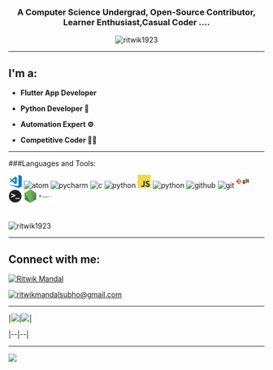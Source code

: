 
  

  

  

<!-- <img src='https://github.com/ritwik1923/ritwik1923/raw/main/svg.svg'> -->

  

  

  

  

<h3  align="center">A Computer Science Undergrad, Open-Source Contributor, Learner Enthusiast,Casual Coder ....</h3>

  

  

  

<p  align="center"> <img  src="https://komarev.com/ghpvc/?username=ritwik1923&label=Profile%20views&color=0e75b6&style=flat"  alt="ritwik1923" /> </p>

  

  

  

  

<hr>

  

  

  

  

## I'm a:

  

  

  

- **Flutter App Developer**

  
  

- **Python Developer 🐍**

    

- **Automation Expert ⚙️**

   

- **Competitive Coder 🐱‍💻**

  

  

  

  

<hr>

  

  

  

  
###Languages and Tools:

  

  

  

<p  align="left">

  

  

  

<img  alt="Visual Studio Code"  width="26px"  src="https://raw.githubusercontent.com/github/explore/80688e429a7d4ef2fca1e82350fe8e3517d3494d/topics/visual-studio-code/visual-studio-code.png" />
<img  src="https://upload.wikimedia.org/wikipedia/commons/e/e2/Atom_1.0_icon.png"  alt="atom"  width="26px"/>
<img  src="https://upload.wikimedia.org/wikipedia/commons/thumb/1/1d/PyCharm_Icon.svg/768px-PyCharm_Icon.svg.png"  alt="pycharm"  width="26px"/>

  

  

  


  

  

  
  

  

  

<img  src="https://cdn.iconscout.com/icon/free/png-512/c-programming-569564.png"  alt="c"  width="26px"/>
<img  src="https://cdn3.iconfinder.com/data/icons/logos-and-brands-adobe/512/267_Python-256.png"  alt="python"  width="26px"/>

<img  alt="JavaScript"  width="26px"  src="https://raw.githubusercontent.com/github/explore/80688e429a7d4ef2fca1e82350fe8e3517d3494d/topics/javascript/javascript.png" />
<img  src="https://img.icons8.com/color/452/selenium-test-automation.png"  alt="python"  width="26px"/>
  

  

<img  src="https://www.flaticon.com/svg/static/icons/svg/733/733553.svg"  alt="github"  width="26px"/>
 

<img  src="https://upload.wikimedia.org/wikipedia/commons/thumb/3/3f/Git_icon.svg/146px-Git_icon.svg.png"  alt="git"  width="26px">

<img  alt="Git"  width="26px"  src="https://raw.githubusercontent.com/github/explore/80688e429a7d4ef2fca1e82350fe8e3517d3494d/topics/git/git.png" />

  

<img  alt="Terminal"  width="26px"  src="https://raw.githubusercontent.com/github/explore/80688e429a7d4ef2fca1e82350fe8e3517d3494d/topics/terminal/terminal.png" />
  


  


  
<img  alt="Node.js"  width="26px"  src="https://raw.githubusercontent.com/github/explore/80688e429a7d4ef2fca1e82350fe8e3517d3494d/topics/nodejs/nodejs.png" />

<!-- <img  alt="SQL"  width="26px"  src="https://raw.githubusercontent.com/github/explore/80688e429a7d4ef2fca1e82350fe8e3517d3494d/topics/sql/sql.png" />

  

  

<img  alt="MySQL"  width="26px"  src="https://raw.githubusercontent.com/github/explore/80688e429a7d4ef2fca1e82350fe8e3517d3494d/topics/mysql/mysql.png" /> -->

  

  

<img  alt="MongoDB"  width="26px"  src="https://raw.githubusercontent.com/github/explore/80688e429a7d4ef2fca1e82350fe8e3517d3494d/topics/mongodb/mongodb.png" />

  

  


<!-- <img src="https://img.icons8.com/color/452/bootstrap.png" alt="bootstrap" width="50" height="50"/> -->

  

<!--

  

<img src="https://cdn3.iconfinder.com/data/icons/social-media-special/256/css3-512.png" alt="css3" width="26px"/>

  

  

  

<img src="https://cdn1.iconfinder.com/data/icons/logotypes/32/badge-html-5-256.png" alt="html5" width="26px"/> -->



  

  


  

  

  



  

  

  

<!--

<img alt="HTML5" width="26px" src="https://raw.githubusercontent.com/github/explore/80688e429a7d4ef2fca1e82350fe8e3517d3494d/topics/html/html.png" />

  

  

<img alt="CSS3" width="26px" src="https://raw.githubusercontent.com/github/explore/80688e429a7d4ef2fca1e82350fe8e3517d3494d/topics/css/css.png" />

  

  

<img alt="Sass" width="26px" src="https://raw.githubusercontent.com/github/explore/80688e429a7d4ef2fca1e82350fe8e3517d3494d/topics/sass/sass.png" />

-->

  


  

  

<!-- <img alt="Deno" width="26px" src="https://raw.githubusercontent.com/github/explore/361e2821e2dea67711cde99c9c40ed357061cf27/topics/deno/deno.png" /> -->

  
  
<!-- 
<img  alt="GitHub"  width="26px"  src="https://raw.githubusercontent.com/github/explore/78df643247d429f6cc873026c0622819ad797942/topics/github/github.png" />

   -->

  


  

  
<br />

  

<br />

  

  

<br />

  

  

  

  

<img  src="https://github-readme-stats.vercel.app/api/top-langs/?username=ritwik1923&theme=radical&text_color=fff&title_color=F58B02&icon_color=F58B02&layout=compact&hide_border=true"  alt="ritwik1923" />

  

  

  

<hr>

  


  

  

## Connect with me:

  

  
  

  

<a  href="https://www.linkedin.com/in/ritwik-mandal-3487101a5/"  target="blank"><img   src="https://www.flaticon.com/svg/static/icons/svg/174/174857.svg"  alt="Ritwik Mandal"  height="30"  width="40" /></a>

<a  href="mailto:ritwikmandalsubho@gmail.com"><img  src="https://www.flaticon.com/svg/static/icons/svg/732/732200.svg"  alt="ritwikmandalsubho@gmail.com"  height="30"  width="40" /></a>

  

  

  

  

<hr>

  

  

  

  

|<img  src="https://github-readme-stats.vercel.app/api?username=ritwik1923&show_icons=true&theme=radical&text_color=fff&title_color=F58B02&icon_color=F58B02&hide_border=true"/>|<img  src="https://github-readme-streak-stats.herokuapp.com/?user=ritwik1923&theme=radical&text_color=fff&title_color=F58B02&icon_color=F58B02&hide_border=true"/>|

  

  

  

|--|--|

  

  

  

  

<hr>

  

  

  

  

<img  src="https://activity-graph.herokuapp.com/graph?username=ritwik1923&theme=github&hide_border=true" />

  

  

  

[webdevplaylist]:  https://www.youtube.com/playlist?list=PLkwxH9e_vrAJ0WbEsFA9W3I1W-g_BTsbt
